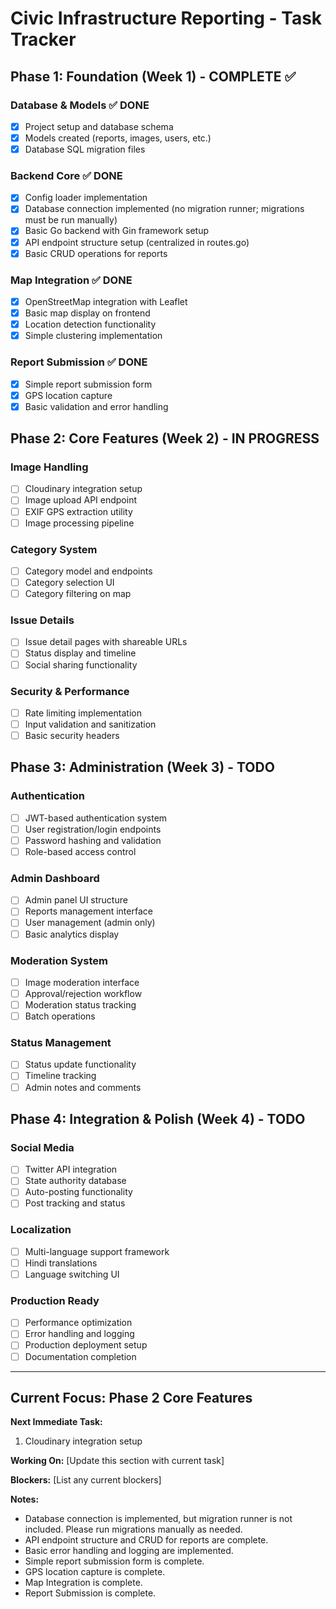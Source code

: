 # Civic Infrastructure Reporting - Task Tracker

## Phase 1: Foundation (Week 1) - COMPLETE ✅

### Database & Models ✅ DONE

- [x] Project setup and database schema
- [x] Models created (reports, images, users, etc.)
- [x] Database SQL migration files

### Backend Core ✅ DONE

- [x] Config loader implementation
- [x] Database connection implemented (no migration runner; migrations must be run manually)
- [x] Basic Go backend with Gin framework setup
- [x] API endpoint structure setup (centralized in routes.go)
- [x] Basic CRUD operations for reports

### Map Integration ✅ DONE

- [x] OpenStreetMap integration with Leaflet
- [x] Basic map display on frontend
- [x] Location detection functionality
- [x] Simple clustering implementation

### Report Submission ✅ DONE

- [x] Simple report submission form
- [x] GPS location capture
- [x] Basic validation and error handling

## Phase 2: Core Features (Week 2) - IN PROGRESS

### Image Handling

- [ ] Cloudinary integration setup
- [ ] Image upload API endpoint
- [ ] EXIF GPS extraction utility
- [ ] Image processing pipeline

### Category System

- [ ] Category model and endpoints
- [ ] Category selection UI
- [ ] Category filtering on map

### Issue Details

- [ ] Issue detail pages with shareable URLs
- [ ] Status display and timeline
- [ ] Social sharing functionality

### Security & Performance

- [ ] Rate limiting implementation
- [ ] Input validation and sanitization
- [ ] Basic security headers

## Phase 3: Administration (Week 3) - TODO

### Authentication

- [ ] JWT-based authentication system
- [ ] User registration/login endpoints
- [ ] Password hashing and validation
- [ ] Role-based access control

### Admin Dashboard

- [ ] Admin panel UI structure
- [ ] Reports management interface
- [ ] User management (admin only)
- [ ] Basic analytics display

### Moderation System

- [ ] Image moderation interface
- [ ] Approval/rejection workflow
- [ ] Moderation status tracking
- [ ] Batch operations

### Status Management

- [ ] Status update functionality
- [ ] Timeline tracking
- [ ] Admin notes and comments

## Phase 4: Integration & Polish (Week 4) - TODO

### Social Media

- [ ] Twitter API integration
- [ ] State authority database
- [ ] Auto-posting functionality
- [ ] Post tracking and status

### Localization

- [ ] Multi-language support framework
- [ ] Hindi translations
- [ ] Language switching UI

### Production Ready

- [ ] Performance optimization
- [ ] Error handling and logging
- [ ] Production deployment setup
- [ ] Documentation completion

---

## Current Focus: Phase 2 Core Features

**Next Immediate Task:**

1. Cloudinary integration setup

**Working On:** [Update this section with current task]

**Blockers:** [List any current blockers]

**Notes:**

- Database connection is implemented, but migration runner is not included. Please run migrations manually as needed.
- API endpoint structure and CRUD for reports are complete.
- Basic error handling and logging are implemented.
- Simple report submission form is complete.
- GPS location capture is complete.
- Map Integration is complete.
- Report Submission is complete.